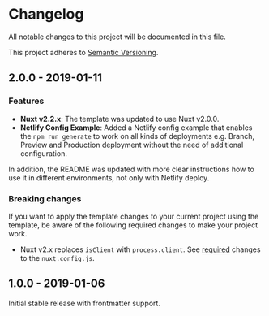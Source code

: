 # Changelog
All notable changes to this project will be documented in this file.

This project adheres to [Semantic Versioning](https://semver.org/spec/v2.0.0.html).

## 2.0.0 - 2019-01-11

### Features

* **Nuxt v2.2.x**: The template was updated to use Nuxt v2.0.0.
* **Netlify Config Example**: Added a Netlify config example that enables the `npm run generate` to work on all kinds of deployments e.g. Branch, Preview and Production deployment without the need of additional configuration.

In addition, the README was updated with more clear instructions how to use it in different environments, not only with Netlify deploy.

### Breaking changes

If you want to apply the template changes to your current project using the template, be aware of the following required changes to make your project work.

* Nuxt v2.x replaces `isClient` with `process.client`. See [required](https://github.com/renestalder/nuxt-netlify-cms-starter-template/commit/ca752c53adb221bde3070a8c4197ea140ccd4a5a#diff-ab6b79105e8be7d546b7510a53d2dd71) changes to the `nuxt.config.js`.

## 1.0.0 - 2019-01-06

Initial stable release with frontmatter support.

